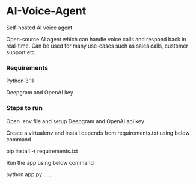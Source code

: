 # AI-Voice-Agent
Self-hosted AI voice agent

Open-source AI agent which can handle voice calls and respond back in real-time. Can be used for many use-cases such as sales calls, customer support etc.


### Requirements

Python 3.11

Deepgram and OpenAI key

### Steps to run

Open .env file and setup Deepgram and OpenAI api key

Create a virtualenv and install depends from requirements.txt using below command

pip install -r requirements.txt

Run the app using below command

python app.py
......
